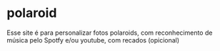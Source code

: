 # polaroid
Esse site é para personalizar fotos polaroids, com reconhecimento de música pelo Spotfy e/ou youtube, com recados (opicional)
